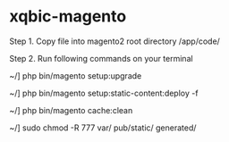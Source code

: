 # xqbic-magento

Step 1.
Copy file  into magento2 root directory /app/code/

Step 2. Run following commands on your terminal

  ~/] php bin/magento setup:upgrade
  
  ~/] php bin/magento setup:static-content:deploy -f
  
  ~/] php bin/magento cache:clean
  
  ~/] sudo chmod -R 777 var/ pub/static/ generated/ 
